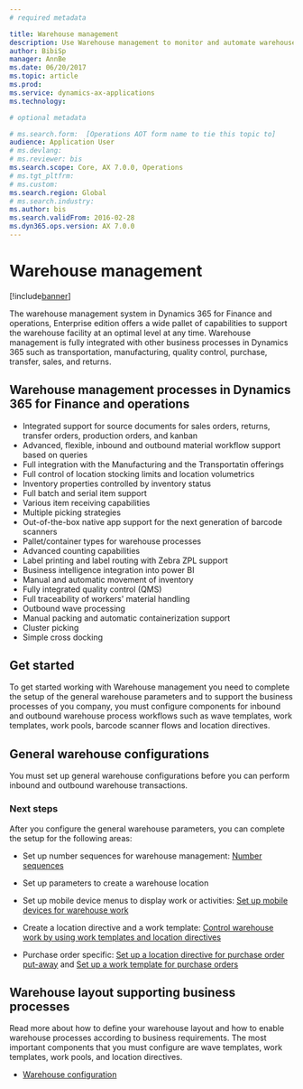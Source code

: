 ```yaml
---
# required metadata

title: Warehouse management
description: Use Warehouse management to monitor and automate warehouse processes. The Warehouse management module for Microsoft Dynamics 365 for Financials and Operations, Enterprise editon lets you manage warehouse processes in manufacturing, distribution, and retail companies.
author: BibiSp
manager: AnnBe
ms.date: 06/20/2017
ms.topic: article
ms.prod: 
ms.service: dynamics-ax-applications
ms.technology: 

# optional metadata

# ms.search.form:  [Operations AOT form name to tie this topic to]
audience: Application User
# ms.devlang: 
# ms.reviewer: bis
ms.search.scope: Core, AX 7.0.0, Operations
# ms.tgt_pltfrm: 
# ms.custom: 
ms.search.region: Global
# ms.search.industry: 
ms.author: bis
ms.search.validFrom: 2016-02-28
ms.dyn365.ops.version: AX 7.0.0
---
```

# Warehouse management

[!include[banner](../includes/banner.md)]

The warehouse management system in Dynamics 365 for Finance and operations, Enterprise edition offers a wide pallet of capabilities to support the warehouse facility at an optimal level at any time. Warehouse management is fully integrated with other business processes in Dynamics 365 such as transportation, manufacturing, quality control, purchase, transfer, sales, and returns.

## Warehouse management processes in Dynamics 365 for Finance and operations
- Integrated support for source documents for sales orders, returns, transfer orders, production orders, and kanban  
- Advanced, flexible, inbound and outbound material workflow support based on queries
- Full integration with the Manufacturing and the Transportatin offerings
- Full control of location stocking limits and location volumetrics
- Inventory properties controlled by inventory status
- Full batch and serial item support
- Various item receiving capabilities
- Multiple picking strategies
- Out-of-the-box native app support for the next generation of barcode scanners
- Pallet/container types for warehouse processes
- Advanced counting capabilities
- Label printing and label routing with Zebra ZPL support
- Business intelligence integration into power BI
- Manual and automatic movement of inventory
- Fully integrated quality control (QMS)
- Full traceability of workers' material handling
- Outbound wave processing
- Manual packing and automatic containerization support
- Cluster picking
- Simple cross docking

## Get started
To get started working with Warehouse management you need to complete the setup of the general warehouse parameters and to support the business processes of you company, you must configure components for inbound and outbound warehouse process workflows such as wave templates, work templates, work pools, barcode scanner flows and location directives.

## General warehouse configurations
You must set up general warehouse configurations before you can perform inbound and outbound warehouse transactions.

### Next steps
After you configure the general warehouse parameters, you can complete the setup for the following areas:

- Set up number sequences for warehouse management: [Number sequences](/dynamics365/unified-operations//core/organization-administration/number-sequence-overview)

- Set up parameters to create a warehouse location 
- Set up mobile device menus to display work or activities: [Set up mobile devices for warehouse work](/dynamics365/unified-operations/supply-chain/warehousing/configure-mobile-devices-warehouse)
- Create a location directive and a work template:  [Control warehouse work by using work templates and location directives](/dynamics365/unified-operations/supply-chain/warehousing/control-warehouse-location-directives) 
- Purchase order specific: [Set up a location directive for purchase order put-away](/dynamics365/unified-operations/supply-chain/transportation/set-up-location-directive-purchase-order-put-away) and [Set up a work template for purchase orders](/dynamics365/unified-operations/supply-chain/warehousing/set-up-work-template-purchase-orders)
## Warehouse layout supporting business processes
Read more about how to define your warehouse layout and how to enable warehouse processes according to business requirements. The most important components that you must configure are wave templates, work templates, work pools, and location directives.

- [Warehouse configuration](/dynamics365/unified-operations/supply-chain/warehousing/warehouse-configuration)

 


